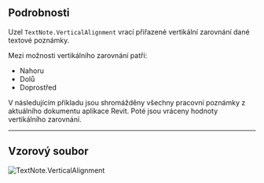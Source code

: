 ## Podrobnosti
Uzel `TextNote.VerticalAlignment` vrací přiřazené vertikální zarovnání dané textové poznámky.

Mezi možnosti vertikálního zarovnání patří:
- Nahoru
- Dolů
- Doprostřed

V následujícím příkladu jsou shromážděny všechny pracovní poznámky z aktuálního dokumentu aplikace Revit. Poté jsou vráceny hodnoty vertikálního zarovnání.

___
## Vzorový soubor

![TextNote.VerticalAlignment](./Revit.Elements.TextNote.VerticalAlignment_img.jpg)
